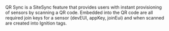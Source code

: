QR Sync is a SiteSync feature that provides users with instant provisioning of sensors by scanning a QR code. Embedded
into the QR code are all required join keys for a sensor (devEUI, appKey, joinEui) and when scanned are created into
Ignition tags.